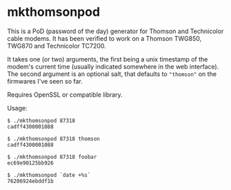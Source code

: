 mkthomsonpod
========================================================

This is a PoD (password of the day) generator for Thomson
and Technicolor cable modems. It has been verified to
work on a Thomson TWG850, TWG870 and Technicolor TC7200.

It takes one (or two) arguments, the first being a unix
timestamp of the modem's current time (usually indicated
somewhere in the web interface). The second argument
is an optional salt, that defaults to `"thomson"` on the
firmwares I've seen so far.

Requires OpenSSL or compatible library.

Usage:
```
$ ./mkthomsonpod 87318
cadff4300001088

$ ./mkthomsonpod 87318 thomson
cadff4300001088

$ ./mkthomsonpod 87318 foobar
ec69e90125bb926

$ ./mkthomsonpod `date +%s`
76206924ebddf1b
```


